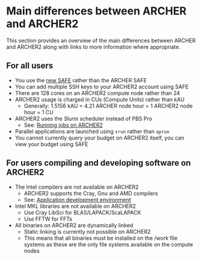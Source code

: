 # Main differences between ARCHER and ARCHER2

This section provides an overview of the main differences between
ARCHER and ARCHER2 along with links to more information where 
appropriate.

## For all users

  - You use the [new SAFE](https://safe.epcc.ed.ac.uk) rather than the ARCHER SAFE
  - You can add multiple SSH keys to your ARCHER2 account using SAFE
  - There are 128 cores on an ARCHER2 compute node rather than 24
  - ARCHER2 usage is charged in CUs (Compute Units) rather than kAU
    - Generally: 1.5156 kAU = 4.21 ARCHER node hour = 1 ARCHER2 node hour = 1 CU
  - ARCHER2 uses the *Slurm* scheduler instead of PBS Pro
    - See: [Running jobs on ARCHER2](../user-guid/scheduler.md)
  - Parallel applications are launched using `srun` rather than `aprun`
  - You cannot currently query your budget on ARCHER2 itself, you can 
    view your budget using SAFE

## For users compiling and developing software on ARCHER2

  - The Intel compilers are not available on ARCHER2
    - ARCHER2 supports the Cray, Gnu and AMD compilers
    - See: [Application development environment](../dev-environment.md)
  - Intel MKL libraries are not available on ARCHER2
    - Use Cray LibSci for BLAS/LAPACK/ScaLAPACK
    - Use FFTW for FFTs
  - All binaries on ARCHER2 are dynamically linked
    - Static linking is currently not possible on ARCHER2
    - This means that all binaries must be installed on the /work file systems
      as these are the only file systems available on the compute nodes